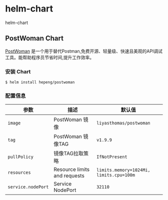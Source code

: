 # helm-chart
helm-chart

## PostWoman Chart
[PostWoman](https://www.github.com/hoppscotch/hoppscotch) 是一个用于替代Postman,免费开源、轻量级、快速且美观的API调试工具。能帮助程序员节省时间,提升工作效率。

### 安装 Chart

```
$ helm install hepeng/postwoman
```

### 配置信息

| 参数                                  | 描述                                                              | 默认值                                                      |
| ------------------------------------ | ----------------------------------------------------------------- | ---------------------------------------------------------- |
| `image`                              | PostWoman 镜像                                                     | `liyasthomas/postwoman`                                   |
| `tag`                                | PostWoman 镜像TAG                                                  | `v1.9.9`                                                  |
| `pullPolicy`                         | 镜像TAG拉取策略                                                     | `IfNotPresent`                                             |
| `resources`                          | Resource limits and requests                                      | `limits.memory=1024Mi, limits.cpu=100m`                    |
| `service.nodePort`                   | Service NodePort                                                  | `32110`                                                    |
